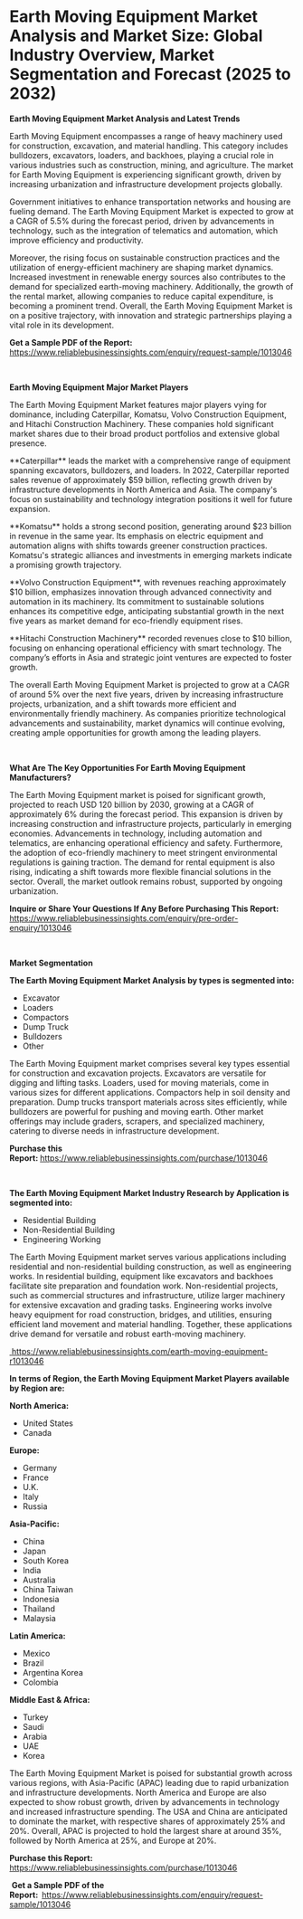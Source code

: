 <p><h1>Earth Moving Equipment Market Analysis and Market Size: Global Industry Overview, Market Segmentation and Forecast (2025 to 2032)</h1></p><p><strong>Earth Moving Equipment Market Analysis and Latest Trends</strong></p>
<p><p>Earth Moving Equipment encompasses a range of heavy machinery used for construction, excavation, and material handling. This category includes bulldozers, excavators, loaders, and backhoes, playing a crucial role in various industries such as construction, mining, and agriculture. The market for Earth Moving Equipment is experiencing significant growth, driven by increasing urbanization and infrastructure development projects globally. </p><p>Government initiatives to enhance transportation networks and housing are fueling demand. The Earth Moving Equipment Market is expected to grow at a CAGR of 5.5% during the forecast period, driven by advancements in technology, such as the integration of telematics and automation, which improve efficiency and productivity. </p><p>Moreover, the rising focus on sustainable construction practices and the utilization of energy-efficient machinery are shaping market dynamics. Increased investment in renewable energy sources also contributes to the demand for specialized earth-moving machinery. Additionally, the growth of the rental market, allowing companies to reduce capital expenditure, is becoming a prominent trend. Overall, the Earth Moving Equipment Market is on a positive trajectory, with innovation and strategic partnerships playing a vital role in its development.</p></p>
<p><strong>Get a Sample PDF of the Report:&nbsp;</strong> <a href="https://www.reliablebusinessinsights.com/enquiry/request-sample/1013046?utm_campaign=3175&utm_medium=2&utm_source=Github&utm_content=ia&utm_term=18042025&utm_id=earth-moving-equipment">https://www.reliablebusinessinsights.com/enquiry/request-sample/1013046</a></p>
<p>&nbsp;</p>
<p><strong>Earth Moving Equipment Major Market Players</strong></p>
<p><p>The Earth Moving Equipment Market features major players vying for dominance, including Caterpillar, Komatsu, Volvo Construction Equipment, and Hitachi Construction Machinery. These companies hold significant market shares due to their broad product portfolios and extensive global presence.</p><p>**Caterpillar** leads the market with a comprehensive range of equipment spanning excavators, bulldozers, and loaders. In 2022, Caterpillar reported sales revenue of approximately $59 billion, reflecting growth driven by infrastructure developments in North America and Asia. The company's focus on sustainability and technology integration positions it well for future expansion.</p><p>**Komatsu** holds a strong second position, generating around $23 billion in revenue in the same year. Its emphasis on electric equipment and automation aligns with shifts towards greener construction practices. Komatsu's strategic alliances and investments in emerging markets indicate a promising growth trajectory.</p><p>**Volvo Construction Equipment**, with revenues reaching approximately $10 billion, emphasizes innovation through advanced connectivity and automation in its machinery. Its commitment to sustainable solutions enhances its competitive edge, anticipating substantial growth in the next five years as market demand for eco-friendly equipment rises.</p><p>**Hitachi Construction Machinery** recorded revenues close to $10 billion, focusing on enhancing operational efficiency with smart technology. The company’s efforts in Asia and strategic joint ventures are expected to foster growth.</p><p>The overall Earth Moving Equipment Market is projected to grow at a CAGR of around 5% over the next five years, driven by increasing infrastructure projects, urbanization, and a shift towards more efficient and environmentally friendly machinery. As companies prioritize technological advancements and sustainability, market dynamics will continue evolving, creating ample opportunities for growth among the leading players.</p></p>
<p>&nbsp;</p>
<p><strong>What Are The Key Opportunities For Earth Moving Equipment Manufacturers?</strong></p>
<p><p>The Earth Moving Equipment market is poised for significant growth, projected to reach USD 120 billion by 2030, growing at a CAGR of approximately 6% during the forecast period. This expansion is driven by increasing construction and infrastructure projects, particularly in emerging economies. Advancements in technology, including automation and telematics, are enhancing operational efficiency and safety. Furthermore, the adoption of eco-friendly machinery to meet stringent environmental regulations is gaining traction. The demand for rental equipment is also rising, indicating a shift towards more flexible financial solutions in the sector. Overall, the market outlook remains robust, supported by ongoing urbanization.</p></p>
<p><strong>Inquire or Share Your Questions If Any Before Purchasing This Report:</strong> <a href="https://www.reliablebusinessinsights.com/enquiry/pre-order-enquiry/1013046?utm_campaign=3175&utm_medium=2&utm_source=Github&utm_content=ia&utm_term=18042025&utm_id=earth-moving-equipment">https://www.reliablebusinessinsights.com/enquiry/pre-order-enquiry/1013046</a></p>
<p>&nbsp;</p>
<p><strong>Market Segmentation</strong></p>
<p><strong>The Earth Moving Equipment Market Analysis by types is segmented into:</strong></p>
<p><ul><li>Excavator</li><li>Loaders</li><li>Compactors</li><li>Dump Truck</li><li>Bulldozers</li><li>Other</li></ul></p>
<p><p>The Earth Moving Equipment market comprises several key types essential for construction and excavation projects. Excavators are versatile for digging and lifting tasks. Loaders, used for moving materials, come in various sizes for different applications. Compactors help in soil density and preparation. Dump trucks transport materials across sites efficiently, while bulldozers are powerful for pushing and moving earth. Other market offerings may include graders, scrapers, and specialized machinery, catering to diverse needs in infrastructure development.</p></p>
<p><strong>Purchase this Report:&nbsp;</strong><a href="https://www.reliablebusinessinsights.com/purchase/1013046?utm_campaign=3175&utm_medium=2&utm_source=Github&utm_content=ia&utm_term=18042025&utm_id=earth-moving-equipment">https://www.reliablebusinessinsights.com/purchase/1013046</a></p>
<p>&nbsp;</p>
<p><strong>The Earth Moving Equipment Market Industry Research by Application is segmented into:</strong></p>
<p><ul><li>Residential Building</li><li>Non-Residential Building</li><li>Engineering Working</li></ul></p>
<p><p>The Earth Moving Equipment market serves various applications including residential and non-residential building construction, as well as engineering works. In residential building, equipment like excavators and backhoes facilitate site preparation and foundation work. Non-residential projects, such as commercial structures and infrastructure, utilize larger machinery for extensive excavation and grading tasks. Engineering works involve heavy equipment for road construction, bridges, and utilities, ensuring efficient land movement and material handling. Together, these applications drive demand for versatile and robust earth-moving machinery.</p></p>
<p><a href="https://www.reliablebusinessinsights.com/earth-moving-equipment-r1013046?utm_campaign=3175&utm_medium=2&utm_source=Github&utm_content=ia&utm_term=18042025&utm_id=earth-moving-equipment">&nbsp;https://www.reliablebusinessinsights.com/earth-moving-equipment-r1013046</a></p>
<p><strong>In terms of Region, the Earth Moving Equipment Market Players available by Region are:</strong></p>
<p>
    <p> <strong> North America: </strong>
        <ul>
            <li>United States</li>
            <li>Canada</li>
        </ul>
        </p> 
    <p> <strong> Europe: </strong>
        <ul>
            <li>Germany</li>
            <li>France</li>
            <li>U.K.</li>
            <li>Italy</li>
            <li>Russia</li>
        </ul>
        </p> 
    <p> <strong> Asia-Pacific: </strong>
        <ul>
            <li>China</li>
            <li>Japan</li>
            <li>South Korea</li>
            <li>India</li>
            <li>Australia</li>
            <li>China Taiwan</li>
            <li>Indonesia</li>
            <li>Thailand</li>
            <li>Malaysia</li>
        </ul>
        </p> 
    <p> <strong> Latin America: </strong>
        <ul>
            <li>Mexico</li>
            <li>Brazil</li>
            <li>Argentina Korea</li>
            <li>Colombia</li>
        </ul>
        </p> 
    <p> <strong> Middle East & Africa: </strong>
        <ul>
            <li>Turkey</li>
            <li>Saudi</li>
            <li>Arabia</li>
            <li>UAE</li>
            <li>Korea</li>
        </ul>
    </p>
    </p>
<p><p>The Earth Moving Equipment Market is poised for substantial growth across various regions, with Asia-Pacific (APAC) leading due to rapid urbanization and infrastructure developments. North America and Europe are also expected to show robust growth, driven by advancements in technology and increased infrastructure spending. The USA and China are anticipated to dominate the market, with respective shares of approximately 25% and 20%. Overall, APAC is projected to hold the largest share at around 35%, followed by North America at 25%, and Europe at 20%.</p></p>
<p><strong>Purchase this Report: </strong><a href="https://www.reliablebusinessinsights.com/purchase/1013046?utm_campaign=3175&utm_medium=2&utm_source=Github&utm_content=ia&utm_term=18042025&utm_id=earth-moving-equipment">https://www.reliablebusinessinsights.com/purchase/1013046</a></p>
<p>&nbsp;<strong>Get a Sample PDF of the Report:&nbsp;&nbsp;</strong><a href="https://www.reliablebusinessinsights.com/enquiry/request-sample/1013046?utm_campaign=3175&utm_medium=2&utm_source=Github&utm_content=ia&utm_term=18042025&utm_id=earth-moving-equipment">https://www.reliablebusinessinsights.com/enquiry/request-sample/1013046</a></p>
<p><strong></strong></p>
<p><p></p><p></p><p></p></p>